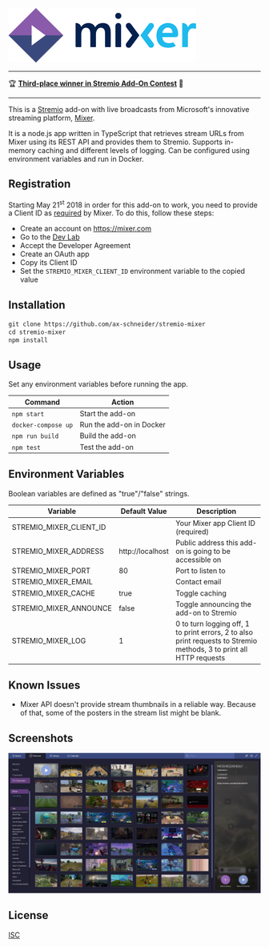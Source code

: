 ![stremio-mixer](/public/logo_readme.png)

---

🏆 __[Third-place winner in Stremio Add-On Contest](http://blog.stremio.com/stremio-addon-contest-winners)__ 🎉

---

This is a [Stremio](https://www.stremio.com/) add-on with live broadcasts from Microsoft's innovative streaming platform, [Mixer](https://mixer.com/).

It is a node.js app written in TypeScript that retrieves stream URLs from Mixer using its REST API and provides them to Stremio. Supports in-memory caching and different levels of logging. Can be configured using environment variables and run in Docker.


## Registration

Starting May 21<sup>st</sup> 2018 in order for this add-on to work, you need to provide a Client ID as [required](https://aka.ms/MixerDevIdentification) by Mixer. To do this, follow these steps:

- Create an account on https://mixer.com
- Go to the [Dev Lab](https://mixer.com/lab/oauth)
- Accept the Developer Agreement
- Create an OAuth app
- Copy its Client ID
- Set the `STREMIO_MIXER_CLIENT_ID` environment variable to the copied value


## Installation

```
git clone https://github.com/ax-schneider/stremio-mixer
cd stremio-mixer
npm install
```


## Usage

Set any environment variables before running the app.

Command              | Action
---------------------| -----------------------
`npm start`          | Start the add-on
`docker-compose up`  | Run the add-on in Docker
`npm run build`      | Build the add-on
`npm test`           | Test the add-on


## Environment Variables

Boolean variables are defined as "true"/"false" strings.

Variable                | Default Value     | Description
------------------------| ------------------| ---------------
STREMIO_MIXER_CLIENT_ID |                   | Your Mixer app Client ID (required)
STREMIO_MIXER_ADDRESS   | http://localhost  | Public address this add-on is going to be accessible on
STREMIO_MIXER_PORT      | 80                | Port to listen to
STREMIO_MIXER_EMAIL     |                   | Contact email
STREMIO_MIXER_CACHE     | true              | Toggle caching
STREMIO_MIXER_ANNOUNCE  | false             | Toggle announcing the add-on to Stremio
STREMIO_MIXER_LOG       | 1                 | 0 to turn logging off, 1 to print errors, 2 to also print requests to Stremio methods, 3 to print all HTTP requests


## Known Issues

- Mixer API doesn't provide stream thumbnails in a reliable way. Because of that, some of the posters in the stream list might be blank.


## Screenshots

![Screenshot](/public/screenshot.jpg)


## License

[ISC](LICENSE)
